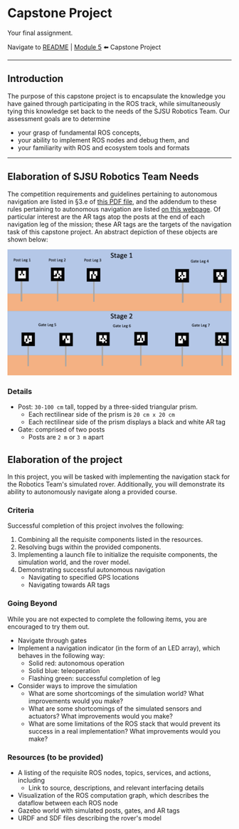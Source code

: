 # Capstone Project
Your final assignment.

Navigate to [README](README.md) | [Module 5](module5.md) ⬅️ Capstone Project

---

## Introduction

The purpose of this capstone project is to encapsulate the knowledge you have gained through participating in the ROS track, while simultaneously tying this knowledge set back to the needs of the SJSU Robotics Team. Our assessment goals are to determine

* your grasp of fundamental ROS concepts,
* your ability to implement ROS nodes and debug them, and 
* your familiarity with ROS and ecosystem tools and formats

---

## Elaboration of SJSU Robotics Team Needs

The competition requirements and guidelines pertaining to autonomous navigation are listed in §3.e of [this PDF file](assignments/assets/University_Rover_Challenge_Rules_2020.pdf), and the addendum to these rules pertaining to autonomous navigation are listed [on this webpage](http://urc.marssociety.org/home/q-a#TOC-Autonomous-Traversal-Mission-Questions). Of particular interest are the AR tags atop the posts at the end of each navigation leg of the mission; these AR tags are the targets of the navigation task of this capstone project. An abstract depiction of these objects are shown below:

![ARgates](assignments/assets/ARgates.png)

### Details

* Post: `30-100 cm` tall, topped by a three-sided triangular prism.
    * Each rectilinear side of the prism is `20 cm x 20 cm`
    * Each rectilinear side of the prism displays a black and white AR tag
* Gate: comprised of two posts
    * Posts are `2 m` or `3 m` apart

## Elaboration of the project

In this project, you will be tasked with implementing the navigation stack for the Robotics Team's simulated rover. Additionally, you will demonstrate its ability to autonomously navigate along a provided course. 

### Criteria

Successful completion of this project involves the following:

1. Combining all the requisite components listed in the resources.
2. Resolving bugs within the provided components.
3. Implementing a launch file to initialize the requisite components, the simulation world, and the rover model.
4. Demonstrating successful autonomous navigation
    * Navigating to specified GPS locations
    * Navigating towards AR tags 

### Going Beyond

While you are not expected to complete the following items, you are encouraged to try them out.

* Navigate through gates
* Implement a navigation indicator (in the form of an LED array), which behaves in the following way:
    * Solid red: autonomous operation
    * Solid blue: teleoperation
    * Flashing green: successful completion of leg
* Consider ways to improve the simulation
    * What are some shortcomings of the simulation world? What improvements would you make?
    * What are some shortcomings of the simulated sensors and actuators? What improvements would you make?
    * What are some limitations of the ROS stack that would prevent its success in a real implementation? What improvements would you make?

### Resources (to be provided)

* A listing of the requisite ROS nodes, topics, services, and actions, including
    * Link to source, descriptions, and relevant interfacing details
* Visualization of the ROS computation graph, which describes the dataflow between each ROS node
* Gazebo world with simulated posts, gates, and AR tags
* URDF and SDF files describing the rover's model